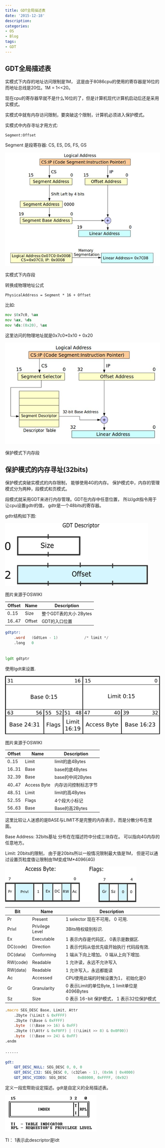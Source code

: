 ```yaml
---
title: GDT全局描述表
date: '2015-12-18'
description:
categories:
- OS
- Blog
tags:
- GDT
---
```



GDT全局描述表
------------------------

实模式下内存的地址访问限制是1M， 这是由于8086cpu的使用的寄存器是16位的 而地址总线是20位。1M = 1<<20。

现在cpu的寄存器早就不是什么16位的了，但是计算机现代计算机启动后还是采用实模式。

实模式中就有内存访问限制，要突破这个限制，计算机必须进入保护模式。

实模式中内存寻址才用方式:
```
Segment:Offset
```
Segment 是段寄存器: CS, ES, DS, FS, GS


![segment in real model ](https://raw.githubusercontent.com/Joinhack/blog/master/images/real_mode_mem_seg.jpeg)

实模式下内存段


转换成物理地址公式
```
PhysicalAddress = Segment * 16 + Offset
```

比如:

```asm
mov $0x7c0, %ax
mov %ax, %ds
mov %ds:(0x20), %ax
```

这里访问的物理地址就是0x7c0*0x10 + 0x20


![segment in protect model ](https://raw.githubusercontent.com/Joinhack/blog/master/images/protected_mode_mem_seg.jpeg)

保护模式下内存段


保护模式的内存寻址(32bits)
-----------------

保护模式突破实模式的内存限制， 能够使用4G的内存。 保护模式中，内存的管理模式分为两种，段模式和页模式。


段模式就采用GDT来进行内存管理。GDT在内存中任意位置， 所以lgdt指令用于让cpu设置gdtr的值， gdtr是一个48bits的寄存器。

gdtr结构如下图:

![gdtr (from OSDev wiki)](https://raw.githubusercontent.com/Joinhack/blog/master/images/gdtr.png)

图片来源于OSWIKI

Offset    | Name        |Description   
---       |---          |--- 
0..15     |Size         |整个GDT表的大小 2Bytes
16..47    |Offset       |GDT的入口位置

```asm
gdtptr:
	.word	(GdtLen - 1)			/* limit */
	.long	0


lgdt gdtptr	

```

使用lgdt来设置.


![GDT (from OSDev wiki)](https://raw.githubusercontent.com/Joinhack/blog/master/images/gdt-descriptor.png)

图片来源于OSWIKI

Offset    | Name        |Description   
---       |---          |--- 
0..15     |Limit        |limit的底4Bytes
16..31    |Base         |base的底4Bytes    
32..39    |Base         |base的中间2Bytes
40..47    |Access Byte  |内存访问控制标志字节
48..51    |Limit        |limit的高4Bytes
52..55    |Flags        |4个段大小标记
56..63    |Base         |Base的高2Bytes

这里比较让人迷惑的是BASE与LIMIT不是完整的内存表示，而是分散分布在里面。


Base Address: 32bits基址 分布在在描述符中分成三块存在。 可以指向4G内存的任意地方。

Limit: 20bits的限制， 由于是20bits所以一般情况限制最大值是1M， 但是可以通过设置页粒度值让限制由1M变成1M*4096(4G)

![access and flags (from OSDev wiki)](https://raw.githubusercontent.com/Joinhack/blog/master/images/gdt-descriptor-flags2.png)

Bit       | Name                 |Description   
---       |---                   |--- 
Pr        |Present               |1 selector 现在不可用， 0 可用.
Privl     |Privilege Level       |3Bits特权级别标识.
Ex        |Executable            |1 表示内存是代码区， 0表示是数据区.
DC(code)  |Direction             |1 表示代码从低优先级开始执行 代码段有效.
DC(data)  |Conforming            |1 端从下向上增加。 0 端从上向下增加.
RW(code)  |Readable              |1 允许读，永远不允许写入
RW(data)  |Readable              |1 允许写入，永远都能读
Ac        |Accessed              |CPU使用此端的时候设置为1， 初始化是0
Gr        |Granularity           |0 表示Limit的单位Byte, 1 limit单位是4096Bytes
Sz        |Size                  |0 表示 16-bit 保护模式， 1 表示32位保护模式


```asm
.macro SEG_DESC Base, Limit, Attr
	.2byte (\Limit & 0xFFFF)
	.2byte (\Base & 0xFFFF)
	.byte  ((\Base >> 16) & 0xFF)
	.2byte ((\Attr & 0xF0FF) | ((\Limit >> 8) & 0x0F00))
	.byte  ((\Base >> 24) & 0xFF)
.endm

......

gdt:
	GDT_DESC_NULL: SEG_DESC 0, 0, 0
	GDT_DESC_C32: SEG_DESC 0, (c32len - 1), (0x9A | 0x4000)
	GDT_DESC_VIDEO: SEG_DESC     0xB8000, 0xFFFF, (0x92)
```

定义一段宏帮助设定描述。gdt是自定义的全局描述表。

![selector](https://raw.githubusercontent.com/Joinhack/blog/master/images/selector.png)

TI： 1表示此descriptor是ldt






